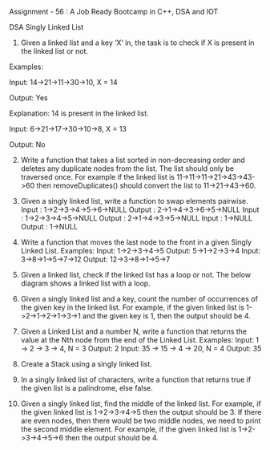 Assignment - 56 : A Job Ready Bootcamp in C++, DSA and IOT

DSA Singly Linked List

1. Given a linked list and a key ‘X‘ in, the task is to check if X is present in the linked list
or not.

  Examples:
  
  Input: 14->21->11->30->10, X = 14
  
  Output: Yes
  
  Explanation: 14 is present in the linked list.
  
  Input: 6->21->17->30->10->8, X = 13
  
  Output: No

2. Write a function that takes a list sorted in non-decreasing order and deletes any
duplicate nodes from the list. The list should only be traversed once.
For example if the linked list is 11->11->11->21->43->43->60 then
removeDuplicates() should convert the list to 11->21->43->60.

3. Given a singly linked list, write a function to swap elements pairwise.
Input : 1->2->3->4->5->6->NULL
Output : 2->1->4->3->6->5->NULL
Input : 1->2->3->4->5->NULL
Output : 2->1->4->3->5->NULL
Input : 1->NULL
Output : 1->NULL

4. Write a function that moves the last node to the front in a given Singly Linked List.
Examples:
Input: 1->2->3->4->5
Output: 5->1->2->3->4
Input: 3->8->1->5->7->12
Output: 12->3->8->1->5->7

5. Given a linked list, check if the linked list has a loop or not. The below diagram shows
a linked list with a loop.

6. Given a singly linked list and a key, count the number of occurrences of the given key
in the linked list. For example, if the given linked list is 1->2->1->2->1->3->1 and the
given key is 1, then the output should be 4.

7. Given a Linked List and a number N, write a function that returns the value at the Nth
node from the end of the Linked List.
Examples:
Input: 1 -> 2 -> 3 -> 4, N = 3
Output: 2
Input: 35 -> 15 -> 4 -> 20, N = 4
Output: 35

8. Create a Stack using a singly linked list.

9. In a singly linked list of characters, write a function that returns true if the given list is
a palindrome, else false.

10. Given a singly linked list, find the middle of the linked list. For example, if the given
linked list is 1->2->3->4->5 then the output should be 3.
If there are even nodes, then there would be two middle nodes, we need to print the
second middle element. For example, if the given linked list is 1->2->3->4->5->6 then
the output should be 4.
